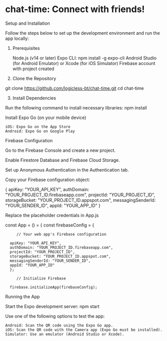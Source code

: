# chat-time: Connect with friends!

Setup and Installation

Follow the steps below to set up the development environment and run the app locally:
1. Prerequisites

    Node.js (v14 or later)
    Expo CLI: npm install -g expo-cli
    Android Studio (for Android Emulator) or Xcode (for iOS Simulator)
    Firebase account with project created

2. Clone the Repository

git clone https://github.com/logicless-bt/chat-time.git
cd chat-time

3. Install Dependencies

Run the following command to install necessary libraries: npm install

Install Expo Go (on your mobile device)

    iOS: Expo Go on the App Store
    Android: Expo Go on Google Play

Firebase Configuration

Go to the Firebase Console and create a new project.

Enable Firestore Database and Firebase Cloud Storage.

Set up Anonymous Authentication in the Authentication tab.

Copy your Firebase configuration object:

{
  apiKey: "YOUR_API_KEY",
  authDomain: "YOUR_PROJECT_ID.firebaseapp.com",
  projectId: "YOUR_PROJECT_ID",
  storageBucket: "YOUR_PROJECT_ID.appspot.com",
  messagingSenderId: "YOUR_SENDER_ID",
  appId: "YOUR_APP_ID"
}

Replace the placeholder credentials in App.js

const App = () = {
   const firebaseConfig = {

         // Your web app's Firebase configuration

      apiKey: "YOUR_API_KEY",
      authDomain: "YOUR_PROJECT_ID.firebaseapp.com",
      projectId: "YOUR_PROJECT_ID",
      storageBucket: "YOUR_PROJECT_ID.appspot.com",
      messagingSenderId: "YOUR_SENDER_ID",
      appId: "YOUR_APP_ID"
      };

         // Initialize Firebase

      firebase.initializeApp(firebaseConfig);

Running the App

Start the Expo development server: npm start

Use one of the following options to test the app:

    Android: Scan the QR code using the Expo Go app.
    iOS: Scan the QR code with the Camera app (Expo Go must be installed).
    Simulator: Use an emulator (Android Studio or Xcode).
